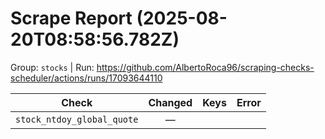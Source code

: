 # Scrape Report (2025-08-20T08:58:56.782Z)

Group: `stocks`  |  Run: https://github.com/AlbertoRoca96/scraping-checks-scheduler/actions/runs/17093644110

| Check | Changed | Keys | Error |
|---|:---:|:--|:--|
| `stock_ntdoy_global_quote` | — |  |  |
